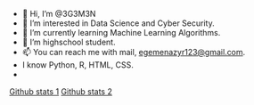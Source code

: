 - 👋 Hi, I’m @3G3M3N
- 👀 I’m interested in Data Science and Cyber Security.
- 🌱 I’m currently learning Machine Learning Algorithms.
- 💞️ I’m highschool student.
- 📫 You can reach me with mail, egemenazyr123@gmail.com. 
- I know Python, R, HTML, CSS.
- 
[Github stats 1](https://github-readme-stats.vercel.app/api?username=kullanıcıadınız&show_icons=true&theme=gradient) 
[Github stats 2](https://github-readme-stats.vercel.app/api?username=kullanıcıadınız&show_icons=true&theme=radical)
